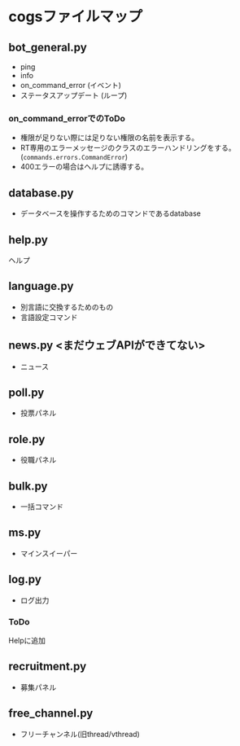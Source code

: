 # cogsファイルマップ
## bot_general.py
* ping
* info
* on_command_error (イベント)
* ステータスアップデート (ループ)
### on_command_errorでのToDo
* 権限が足りない際には足りない権限の名前を表示する。
* RT専用のエラーメッセージのクラスのエラーハンドリングをする。(`commands.errors.CommandError`)
* 400エラーの場合はヘルプに誘導する。
## database.py
* データベースを操作するためのコマンドであるdatabase
## help.py
ヘルプ
## language.py
* 別言語に交換するためのもの
* 言語設定コマンド
## news.py <まだウェブAPIができてない>
* ニュース
## poll.py
* 投票パネル
## role.py
* 役職パネル
## bulk.py
* 一括コマンド
## ms.py
* マインスイーパー
## log.py
* ログ出力
### ToDo
Helpに追加
## recruitment.py
* 募集パネル
## free_channel.py
* フリーチャンネル(旧thread/vthread)